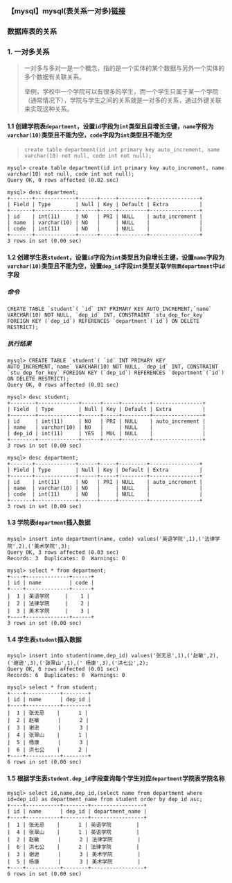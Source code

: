 ### 【mysql】mysql(表关系一对多)[链接](https://www.jianshu.com/p/bd86c58b1902)

### 数据库表的关系

### 1. 一对多关系
> 一对多与多对一是一个概念，指的是一个实体的某个数据与另外一个实体的多个数据有关联关系。
> 
> 举例，学校中一个学院可以有很多的学生，而一个学生只属于某一个学院（通常情况下），学院与学生之间的关系就是一对多的关系，通过外键关联来实现这种关系。

#### 1.1 创建学院表`department`，设置`id`字段为`int`类型且自增长主键，`name`字段为`varchar(10)`类型且不能为空，`code`字段为`int`类型且不能为空
> `create table department(id int primary key auto_increment, name varchar(10) not null, code int not null);`
```
mysql> create table department(id int primary key auto_increment, name varchar(10) not null, code int not null);
Query OK, 0 rows affected (0.02 sec)

mysql> desc department;
+-------+-------------+------+-----+---------+----------------+
| Field | Type        | Null | Key | Default | Extra          |
+-------+-------------+------+-----+---------+----------------+
| id    | int(11)     | NO   | PRI | NULL    | auto_increment |
| name  | varchar(10) | NO   |     | NULL    |                |
| code  | int(11)     | NO   |     | NULL    |                |
+-------+-------------+------+-----+---------+----------------+
3 rows in set (0.00 sec)
```

#### 1.2 创建学生表`student`，设置`id`字段为`int`类型且为自增长主键，设置`name`字段为`varchar(10)`类型且不能为空，设置`dep_id`字段`int`类型关联`学院表department`中`id`字段

##### 命令
```
CREATE TABLE `student`( `id` INT PRIMARY KEY AUTO_INCREMENT,`name` VARCHAR(10) NOT NULL, `dep_id` INT, CONSTRAINT `stu_dep_for_key` FOREIGN KEY (`dep_id`) REFERENCES `department`(`id`) ON DELETE RESTRICT);
```

##### 执行结果
```
mysql> CREATE TABLE `student`( `id` INT PRIMARY KEY AUTO_INCREMENT,`name` VARCHAR(10) NOT NULL, `dep_id` INT, CONSTRAINT `stu_dep_for_key` FOREIGN KEY (`dep_id`) REFERENCES `department`(`id`) ON DELETE RESTRICT);
Query OK, 0 rows affected (0.01 sec)

mysql> desc student;
+--------+-------------+------+-----+---------+----------------+
| Field  | Type        | Null | Key | Default | Extra          |
+--------+-------------+------+-----+---------+----------------+
| id     | int(11)     | NO   | PRI | NULL    | auto_increment |
| name   | varchar(10) | NO   |     | NULL    |                |
| dep_id | int(11)     | YES  | MUL | NULL    |                |
+--------+-------------+------+-----+---------+----------------+
3 rows in set (0.00 sec)

mysql> desc department;
+-------+-------------+------+-----+---------+----------------+
| Field | Type        | Null | Key | Default | Extra          |
+-------+-------------+------+-----+---------+----------------+
| id    | int(11)     | NO   | PRI | NULL    | auto_increment |
| name  | varchar(10) | NO   |     | NULL    |                |
| code  | int(11)     | NO   |     | NULL    |                |
+-------+-------------+------+-----+---------+----------------+
3 rows in set (0.00 sec)
```

#### 1.3 学院表`department`插入数据
```
mysql> insert into department(name, code) values('英语学院',1),('法律学院',2),('美术学院',3);
Query OK, 3 rows affected (0.03 sec)
Records: 3  Duplicates: 0  Warnings: 0

mysql> select * from department;
+----+--------------+------+
| id | name         | code |
+----+--------------+------+
|  1 | 英语学院     |    1 |
|  2 | 法律学院     |    2 |
|  3 | 美术学院     |    3 |
+----+--------------+------+
3 rows in set (0.00 sec)
```

#### 1.4 学生表`student`插入数据
```
mysql> insert into student(name,dep_id) values('张无忌',1),('赵敏',2),('谢逊',3),('张翠山',1),(' 杨康',3),('洪七公',2);
Query OK, 6 rows affected (0.01 sec)
Records: 6  Duplicates: 0  Warnings: 0

mysql> select * from student;
+----+-----------+--------+
| id | name      | dep_id |
+----+-----------+--------+
|  1 | 张无忌    |      1 |
|  2 | 赵敏      |      2 |
|  3 | 谢逊      |      3 |
|  4 | 张翠山    |      1 |
|  5 | 杨康      |      3 |
|  6 | 洪七公    |      2 |
+----+-----------+--------+
6 rows in set (0.00 sec)
```

#### 1.5 根据学生表`student.dep_id`字段查询每个学生对应`department`学院表学院名称
```
mysql> select id,name,dep_id,(select name from department where id=dep_id) as department_name from student order by dep_id asc;
+----+-----------+--------+-----------------+
| id | name      | dep_id | department_name |
+----+-----------+--------+-----------------+
|  1 | 张无忌    |      1 | 英语学院        |
|  4 | 张翠山    |      1 | 英语学院        |
|  2 | 赵敏      |      2 | 法律学院        |
|  6 | 洪七公    |      2 | 法律学院        |
|  3 | 谢逊      |      3 | 美术学院        |
|  5 | 杨康      |      3 | 美术学院        |
+----+-----------+--------+-----------------+
6 rows in set (0.00 sec)
```